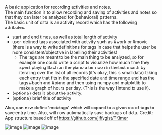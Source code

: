 A basic application for recording activities and notes.  
The main function is to allow recording and saving of
activities and notes so that they can later 
be analyzed for (behavioral) patterns.  
The basic unit of data is an activity record which has the following attributes:
* start and end times, as well as total length of activity
* user-defined tags associated with activity such as #work or #movie (there is a way to write definitions for tags in case that helps the user be more consistent/objective in labelling their activities)
    * The tags are meant to be the main thing to be analyzed, 
    so for example one could write a script to visualize how much time they 
    spent playing Bach on the piano after noon in the last month by iterating over the list of all records 
    (it's okay, this is small data) taking each entry that fits in the specified date and time range
    and has the tags #bach and #piano and then using numpy and matplotlib to make a graph of hours per day.
    (This is the way I intend to use it).
* (optional) details about the activity.
* (optional) brief title of activity

Also, can now define 'metatags' which will expand to a given set of tags to save entry time.
Also, will now automatically save backups of data.
Credit: App structure based off of https://github.com/jiffygist/TKimer

![image](https://github.com/user-attachments/assets/a53e6777-41ae-4db1-88f9-c91cb6bcd364)
![image](https://github.com/user-attachments/assets/9814b7ac-3660-454a-9212-bee4a915233b)
![image](https://github.com/user-attachments/assets/ac07190e-a8b0-4f76-a527-9c43f0e72fc2)

